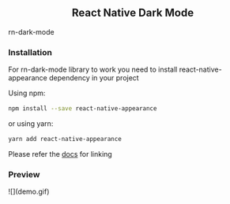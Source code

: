 <!--
*** Thanks for checking out the Best-README-Template. If you have a suggestion
*** that would make this better, please fork the repo and create a pull request
*** or simply open an issue with the tag "enhancement".
*** Thanks again! Now go create something AMAZING! :D
-->



<!-- PROJECT SHIELDS -->
<!--
*** I'm using markdown "reference style" links for readability.
*** Reference links are enclosed in brackets [ ] instead of parentheses ( ).
*** See the bottom of this document for the declaration of the reference variables
*** for contributors-url, forks-url, etc. This is an optional, concise syntax you may use.
*** https://www.markdownguide.org/basic-syntax/#reference-style-links
-->

<h2 align="center">React Native Dark Mode</h3>

rn-dark-mode

<h3>Installation</h3>

For rn-dark-mode library to work you need to install react-native-appearance dependency in your project

Using npm:
```sh
npm install --save react-native-appearance
```

or using yarn:
```sh
yarn add react-native-appearance
```

Please refer the <a href="https://github.com/expo/react-native-appearance">docs</a> for linking

<h3>Preview</h3>
![](demo.gif)


